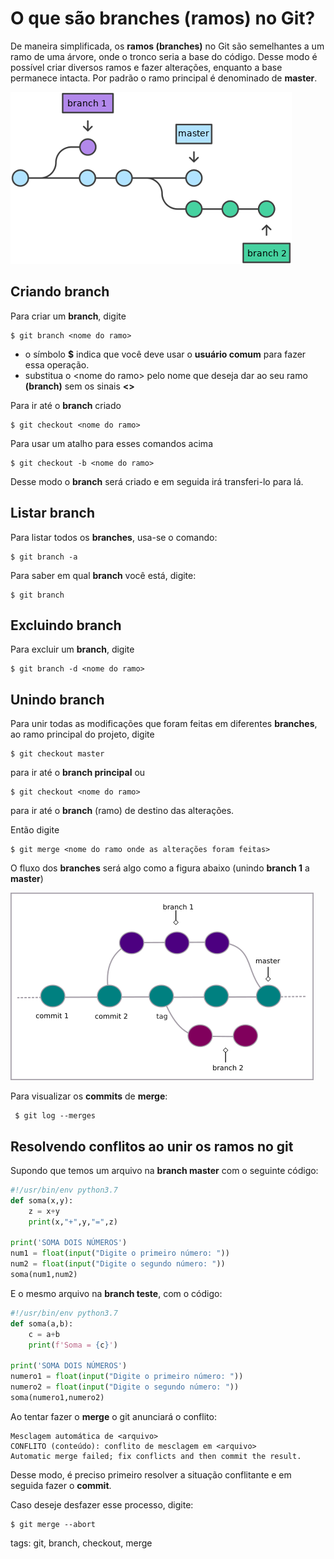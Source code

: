 # O que são branches (ramos) no Git?

De maneira simplificada, os **ramos (branches)** no Git são semelhantes a um ramo de uma árvore, onde o tronco seria a base do código. Desse modo é possível criar diversos ramos e fazer alterações, enquanto a base permanece intacta. Por padrão o ramo principal é denominado de **master**.

![ramos no git](img/p0012-0.png)

## Criando branch

Para criar um **branch**, digite

```
$ git branch <nome do ramo>
```

- o símbolo **$** indica que você deve usar o **usuário comum** para fazer essa operação.
- substitua o \<nome do ramo> pelo nome que deseja dar ao seu ramo **(branch)** sem os sinais **<>**

Para ir até o **branch** criado

```
$ git checkout <nome do ramo>
```

Para usar um atalho para esses comandos acima

```
$ git checkout -b <nome do ramo>
```

Desse modo o **branch** será criado e em seguida irá transferi-lo para lá.

## Listar branch

Para listar todos os **branches**, usa-se o comando:

```
$ git branch -a
```

Para saber em qual **branch** você está, digite:

```
$ git branch
```

## Excluindo branch

Para excluir um **branch**, digite

```
$ git branch -d <nome do ramo>
```

## Unindo branch

Para unir todas as modificações que foram feitas em diferentes **branches**, ao ramo principal do projeto, digite

```
$ git checkout master
```

para ir até o **branch principal** ou

```
$ git checkout <nome do ramo>
```

para ir até o **branch** (ramo) de destino das alterações.

Então digite

```
$ git merge <nome do ramo onde as alterações foram feitas>
```

O fluxo dos **branches** será algo como a figura abaixo (unindo **branch 1** a **master**)

![merge](img/p0012-1.png)

Para visualizar os **commits** de **merge**:

```
 $ git log --merges 
```

## Resolvendo conflitos ao unir os ramos no git

Supondo que temos um arquivo na **branch master** com o seguinte código:

```py
#!/usr/bin/env python3.7
def soma(x,y):
    z = x+y
    print(x,"+",y,"=",z)

print('SOMA DOIS NÚMEROS')
num1 = float(input("Digite o primeiro número: "))
num2 = float(input("Digite o segundo número: "))
soma(num1,num2)
```

E o mesmo arquivo na **branch teste**, com o código:

```py
#!/usr/bin/env python3.7
def soma(a,b):
    c = a+b
    print(f'Soma = {c}')

print('SOMA DOIS NÚMEROS')
numero1 = float(input("Digite o primeiro número: "))
numero2 = float(input("Digite o segundo número: "))
soma(numero1,numero2)
```

Ao tentar fazer o **merge** o git anunciará o conflito:

```
Mesclagem automática de <arquivo>
CONFLITO (conteúdo): conflito de mesclagem em <arquivo>
Automatic merge failed; fix conflicts and then commit the result.
```

Desse modo, é preciso primeiro resolver a situação conflitante e em seguida fazer o **commit**.

Caso deseje desfazer esse processo, digite:

```
$ git merge --abort
```

tags: git, branch, checkout, merge
